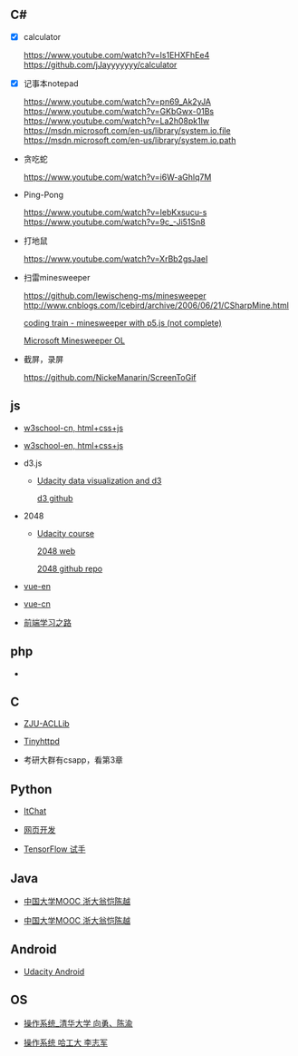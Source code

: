 ##	C#

*	[x] calculator

	https://www.youtube.com/watch?v=Is1EHXFhEe4
	https://github.com/jJayyyyyyy/calculator

*	[x] 记事本notepad

	https://www.youtube.com/watch?v=pn69_Ak2yJA
	https://www.youtube.com/watch?v=GKbGwx-01Bs
	https://www.youtube.com/watch?v=La2h08pk1Iw
	https://msdn.microsoft.com/en-us/library/system.io.file
	https://msdn.microsoft.com/en-us/library/system.io.path

*	贪吃蛇

	https://www.youtube.com/watch?v=i6W-aGhlq7M

*	Ping-Pong

	https://www.youtube.com/watch?v=IebKxsucu-s
	https://www.youtube.com/watch?v=9c_-Ji51Sn8

*	打地鼠

	https://www.youtube.com/watch?v=XrBb2gsJaeI

*	扫雷minesweeper

	https://github.com/lewischeng-ms/minesweeper
	http://www.cnblogs.com/Icebird/archive/2006/06/21/CSharpMine.html
	
	[coding train - minesweeper with p5.js (not complete)](https://github.com/CodingTrain/Rainbow-Code/tree/master/CodingChallenges/CC_71_minesweeper)
	
	[Microsoft Minesweeper OL](https://testdrive-archive.azurewebsites.net/Performance/Minesweeper/Default.html)

*	截屏，录屏

	https://github.com/NickeManarin/ScreenToGif

##	js

*	[w3school-cn, html+css+js](http://www.w3school.com.cn/)
*	[w3school-en, html+css+js](https://www.w3schools.com/)

*	d3.js

	*	[Udacity data visualization and d3](https://cn.udacity.com/course/data-visualization-and-d3js--ud507)

		[d3 github](https://github.com/jJayyyyyyy/d3)

*	2048

	*	[Udacity course](https://cn.udacity.com/course/make-your-own-2048--ud248)

		[2048 web](https://gabrielecirulli.github.io/2048/)

		[2048 github repo](https://github.com/jJayyyyyyy/2048)

*	[vue-en](https://vuejs.org/)
*	[vue-cn](https://cn.vuejs.org/)

*	[前端学习之路](https://zhuanlan.zhihu.com/p/21935921)

##	php

*	

##	C

*	[ZJU-ACLLib](https://github.com/jJayyyyyyy/ACLLib)

*	[Tinyhttpd](https://github.com/jJayyyyyyy/Tinyhttpd)

*	考研大群有csapp，看第3章

##	Python

*	[ItChat](https://github.com/littlecodersh/ItChat)

*	[网页开发](https://classroom.udacity.com/courses/cs253)

*	[TensorFlow 试手](https://github.com/tensorflow/tensorflow)

##	Java

*	[中国大学MOOC 浙大翁恺陈越](http://www.icourse163.org/course/0809ZJU013-1001541001)

*	[中国大学MOOC 浙大翁恺陈越](http://www.icourse163.org/course/0809ZJU012-1001542001)

##	Android

*	[Udacity Android](https://classroom.udacity.com/courses/ud837)

##	OS

*	[操作系统_清华大学 向勇、陈渝](https://www.bilibili.com/video/av6538245/)

*	[操作系统 哈工大 李志军](https://github.com/hoverwinter/HIT-OSLab)
